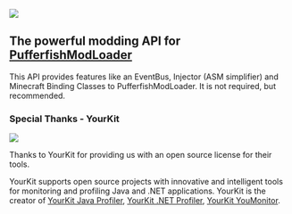 <p class="center">
<img src="https://repository-images.githubusercontent.com/328389194/8763f280-5460-11eb-8475-42136eed3a21">
</p>

## The powerful modding API for [PufferfishModLoader](https://github.com/PufferfishModLoader/PufferfishModLoader)
This API provides features like an EventBus, Injector (ASM simplifier) and Minecraft Binding Classes to PufferfishModLoader. It is not required, but recommended.

### Special Thanks - YourKit
<img src="https://www.yourkit.com/images/yklogo.png">

Thanks to YourKit for providing us with an open source license for their tools.

YourKit supports open source projects with innovative and intelligent tools for monitoring and profiling Java and .NET applications. YourKit is the creator of [YourKit Java Profiler](https://www.yourkit.com/java/profiler/), [YourKit .NET Profiler](https://www.yourkit.com/.net/profiler/), [YourKit YouMonitor](https://www.yourkit.com/youmonitor/).
